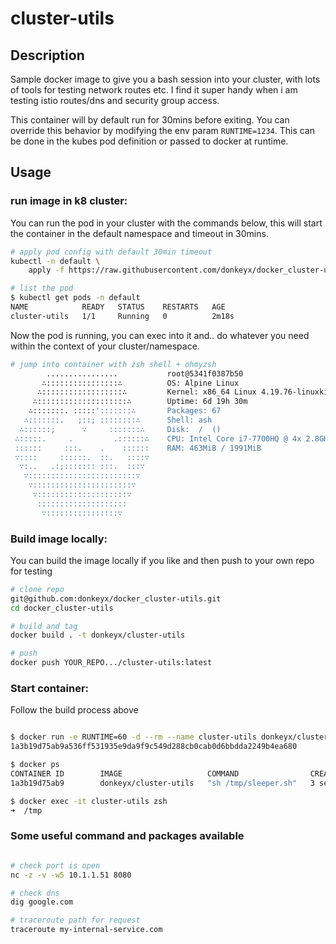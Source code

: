 # cluster-utils

## Description

Sample docker image to give you a bash session into your cluster, with lots of tools for testing
network routes etc. I find it super handy when i am testing istio routes/dns and security group
access.

This container will by default run for 30mins before exiting. You can override this behavior
by modifying the env param ```RUNTIME=1234```. This can be done in the kubes pod definition or
passed to docker at runtime.

## Usage

### run image in k8 cluster:

You can run the pod in your cluster with the commands below, this will start the container
in the default namespace and timeout in 30mins.
```bash
# apply pod config with default 30min timeout
kubectl -n default \
    apply -f https://raw.githubusercontent.com/donkeyx/docker_cluster-utils/master/k8s-cluster-utils.yml

# list the pod
$ kubectl get pods -n default
NAME            READY   STATUS    RESTARTS   AGE
cluster-utils   1/1     Running   0          2m18s
```

Now the pod is running, you can exec into it and.. do whatever you need within the context of
your cluster/namespace.
```bash
# jump into container with zsh shell + ohmyzsh
        ................           root@5341f0387b50
       ∴::::::::::::::::∴          OS: Alpine Linux
      ∴::::::::::::::::::∴         Kernel: x86_64 Linux 4.19.76-linuxkit
     ∴::::::::::::::::::::∴        Uptime: 6d 19h 30m
    ∴:::::::. :::::':::::::∴       Packages: 67
   ∴:::::::.   ;::; ::::::::∴      Shell: ash
  ∴::::::;      ∵     :::::::∴     Disk:  /  ()
 ∴:::::.     .         .::::::∴    CPU: Intel Core i7-7700HQ @ 4x 2.8GHz
 ::::::     :::.    .    ::::::    RAM: 463MiB / 1991MiB
 ∵::::     ::::::.  ::.   ::::∵
  ∵:..   .:;::::::: :::.  :::∵
   ∵::::::::::::::::::::::::∵
    ∵::::::::::::::::::::::∵
     ∵::::::::::::::::::::∵
      ::::::::::::::::::::
       ∵::::::::::::::::∵

```


### Build image locally:

You can build the image locally if you like and then push to your own repo for testing

```bash
# clone repo
git@github.com:donkeyx/docker_cluster-utils.git
cd docker_cluster-utils

# build and tag
docker build . -t donkeyx/cluster-utils

# push
docker push YOUR_REPO.../cluster-utils:latest
```

### Start container:

Follow the build process above
```bash

$ docker run -e RUNTIME=60 -d --rm --name cluster-utils donkeyx/cluster-utils
1a3b19d75ab9a536ff531935e9da9f9c549d288cb0cab0d6bbdda2249b4ea680

$ docker ps
CONTAINER ID        IMAGE                   COMMAND                CREATED             STATUS              PORTS               NAMES
1a3b19d75ab9        donkeyx/cluster-utils   "sh /tmp/sleeper.sh"   3 seconds ago       Up 3 seconds                            cluster-utils

$ docker exec -it cluster-utils zsh
➜  /tmp

```

### Some useful command and packages available

```bash

# check port is open
nc -z -v -w5 10.1.1.51 8080

# check dns
dig google.com

# traceroute path for request
traceroute my-internal-service.com

```
